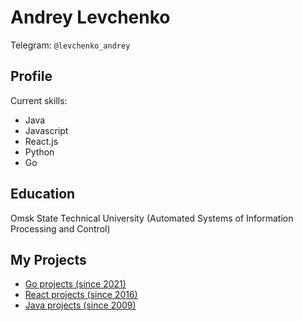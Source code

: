 # Andrey Levchenko
Telegram: `@levchenko_andrey`
## Profile

Current skills:
- Java
- Javascript
- React.js  
- Python
- Go

## Education

Omsk State Technical University (Automated Systems of Information Processing and Control)

## My Projects

- [Go projects (since 2021)](go.md)
- [React projects (since 2016)](react.md)
- [Java projects (since 2009)](java.md)

